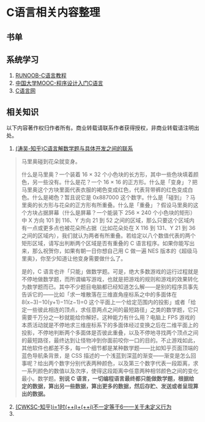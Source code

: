 # C语言相关内容整理
## 书单
## 系统学习
1. [RUNOOB-C语言教程](https://www.runoob.com/cprogramming/c-tutorial.html)
2. [中国大学MOOC-程序设计入门C语言](https://www.icourse163.org/course/ZJU-199001?tid=1450247457)
3. [C语言网](https://www.dotcpp.com)
## 相关知识
以下内容著作权归作者所有。商业转载请联系作者获得授权，非商业转载请注明出处。
1. [(涛吴-知乎)C语言解数学题与具体开发之间的联系](https://www.zhihu.com/question/23844552/answer/25880226)
>马里奥碰到花朵就变身。
>
>什么是马里奥？一个装着 16 × 32 个小色块的长方形，其中一些色块填着颜色，另一些没有。什么是花？一个 16 × 16 的正方形。什么是「变身」？把马里奥这个方块里面代表衣服的褐色变成红色，代表背带裤的红色变成白色。什么是褐色？暂且说它是 0x887000 这个数字。什么是「碰到」？马里奥的长方形与花朵的正方形有所重叠。什么是「重叠」？假设马里奥的这个方块占据屏幕（什么是屏幕？一个能装下 256 × 240 个小色块的矩形）中 X 方向 101 到 116、Y 方向 21 到 52 之间的区域，那么只要这个区域内有一点或更多点也被花朵所占据（比如花朵处在 X 116 到 131、Y 21 到 36 之间的区域内），我们就认为两者有所重叠。若给定以八个数值代表的两个矩形区域，请写出判断两个区域是否有重叠的 C 语言程序。如果你能写出来，那么祝贺你，如果有朝一日你想自己用 C 做一遍 NES 版本的《超级马里奥》，你至少知道让他变身需要做什么了。
>
>是的，C 语言也许「只能」做数学题。可是，绝大多数游戏的运行过程就是不停地做数学题，而所谓编写游戏，也就是把游戏的规则和游戏的效果转化为数学题而已。其中不少题目电脑都已经知道怎么解——是别的程序员事先告诉它的——比如「求一堆散落在三维直角座标系之中的多面体在 8(x−3)−10(y+1)−11(z−1)=0 这个平面上一个给定范围内的投影」或者「给定一些彼此相连的顶点，求任意两点之间的最短路径」之类的数学题，它只需要千万分之一秒就能给你解好。这种能力有什么用？电脑上 FPS 游戏的本质活动就是不停地求三维座标系下的多面体经过变换之后在二维平面上的投影，不停地判断两个多面体是否彼此重叠，以及不停地寻找两个顶点之间的最短路径，最终达到让怪物冲到你面前咬你一口的目的。不止游戏如此，其他软件也都差不多，每一个细节都是某种数学题——比如知乎页面顶端的蓝色导航条背景，是 CSS 描述的一个浅蓝到深蓝的渐变——渐变是怎么回事呢？给出两个数字分别代表两种颜色，以及第三个数字代表一段距离，求一系列颜色的数值以及次序，使得这段距离中任意两种相邻颜色之间的变化最小。数学题。**别说 C 语言，一切编程语言最终都只能做数学题，根据给定的数据，算出另一些数据，算出更多的数据，然后存贮、发送或者呈现算出的数据。**
2. [(CWKSC-知乎)i=1时(++i)+(++i)不一定等于6——关于未定义行为](https://www.zhihu.com/question/347864795/answer/836263029)
3. 
